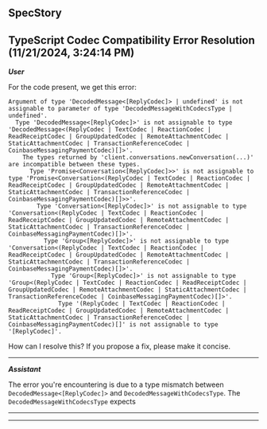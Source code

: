## SpecStory

## TypeScript Codec Compatibility Error Resolution (11/21/2024, 3:24:14 PM)

_**User**_

For the code present, we get this error:
```
Argument of type 'DecodedMessage<[ReplyCodec]> | undefined' is not assignable to parameter of type 'DecodedMessageWithCodecsType | undefined'.
  Type 'DecodedMessage<[ReplyCodec]>' is not assignable to type 'DecodedMessage<(ReplyCodec | TextCodec | ReactionCodec | ReadReceiptCodec | GroupUpdatedCodec | RemoteAttachmentCodec | StaticAttachmentCodec | TransactionReferenceCodec | CoinbaseMessagingPaymentCodec)[]>'.
    The types returned by 'client.conversations.newConversation(...)' are incompatible between these types.
      Type 'Promise<Conversation<[ReplyCodec]>>' is not assignable to type 'Promise<Conversation<(ReplyCodec | TextCodec | ReactionCodec | ReadReceiptCodec | GroupUpdatedCodec | RemoteAttachmentCodec | StaticAttachmentCodec | TransactionReferenceCodec | CoinbaseMessagingPaymentCodec)[]>>'.
        Type 'Conversation<[ReplyCodec]>' is not assignable to type 'Conversation<(ReplyCodec | TextCodec | ReactionCodec | ReadReceiptCodec | GroupUpdatedCodec | RemoteAttachmentCodec | StaticAttachmentCodec | TransactionReferenceCodec | CoinbaseMessagingPaymentCodec)[]>'.
          Type 'Group<[ReplyCodec]>' is not assignable to type 'Conversation<(ReplyCodec | TextCodec | ReactionCodec | ReadReceiptCodec | GroupUpdatedCodec | RemoteAttachmentCodec | StaticAttachmentCodec | TransactionReferenceCodec | CoinbaseMessagingPaymentCodec)[]>'.
            Type 'Group<[ReplyCodec]>' is not assignable to type 'Group<(ReplyCodec | TextCodec | ReactionCodec | ReadReceiptCodec | GroupUpdatedCodec | RemoteAttachmentCodec | StaticAttachmentCodec | TransactionReferenceCodec | CoinbaseMessagingPaymentCodec)[]>'.
              Type '(ReplyCodec | TextCodec | ReactionCodec | ReadReceiptCodec | GroupUpdatedCodec | RemoteAttachmentCodec | StaticAttachmentCodec | TransactionReferenceCodec | CoinbaseMessagingPaymentCodec)[]' is not assignable to type '[ReplyCodec]'.
```
How can I resolve this? If you propose a fix, please make it concise.

---

_**Assistant**_

The error you're encountering is due to a type mismatch between `DecodedMessage<[ReplyCodec]>` and `DecodedMessageWithCodecsType`. The `DecodedMessageWithCodecsType` expects

---



---

